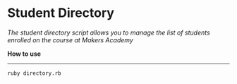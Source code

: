 **Student Directory**
===================

*The student directory script allows you to manage
the list of students enrolled on the course at
Makers Academy*

**How to use**
_____________

```shell
ruby directory.rb
```